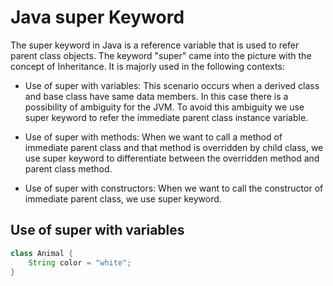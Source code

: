 # Java super Keyword

The super keyword in Java is a reference variable that is used to refer parent class objects. The keyword "super" came into the picture with the concept of Inheritance. It is majorly used in the following contexts:

- Use of super with variables: This scenario occurs when a derived class and base class have same data members. In this case there is a possibility of ambiguity for the JVM. To avoid this ambiguity we use super keyword to refer the immediate parent class instance variable.

- Use of super with methods: When we want to call a method of immediate parent class and that method is overridden by child class, we use super keyword to differentiate between the overridden method and parent class method.

- Use of super with constructors: When we want to call the constructor of immediate parent class, we use super keyword.

## Use of super with variables

```java
class Animal {
    String color = "white";
}
```